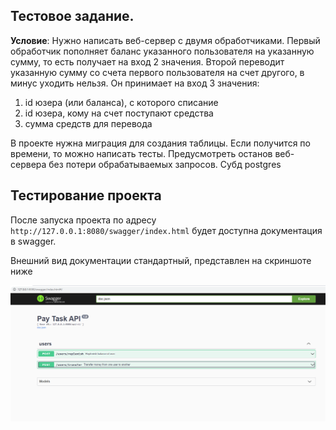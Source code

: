 ## Тестовое задание.

**Условие**:
Нужно написать веб-сервер с двумя обработчиками.
Первый обработчик пополняет баланс указанного пользователя на указанную сумму, 
то есть получает на вход 2 значения.
Второй переводит указанную сумму со счета первого пользователя на счет другого, 
в минус уходить нельзя. Он принимает на вход 3 значения:
1. id юзера (или баланса), с которого списание
2. id юзера, кому на счет поступают средства
3. сумма средств для перевода

В проекте нужна миграция для создания таблицы. Если получится по времени, то можно написать тесты.
Предусмотреть останов веб-сервера без потери обрабатываемых запросов.
Субд postgres

## Тестирование проекта
После запуска проекта по адресу `http://127.0.0.1:8080/swagger/index.html` будет доступна документация в swagger.

Внешний вид документации стандартный, представлен на скриншоте ниже

![swagger-документация](swagger.png)
